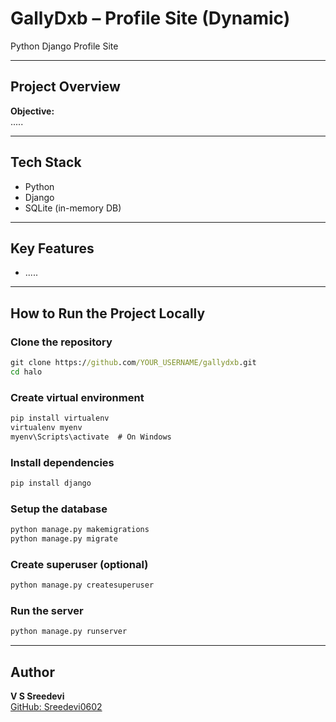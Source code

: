 # GallyDxb – Profile Site (Dynamic)

Python Django Profile Site


---

## Project Overview

**Objective:**  
.....


---

## Tech Stack

- Python  
- Django    
- SQLite (in-memory DB)  


---

## Key Features

-  .....


---

## How to Run the Project Locally

### Clone the repository

```cmd
git clone https://github.com/YOUR_USERNAME/gallydxb.git
cd halo
```

### Create virtual environment

```cmd
pip install virtualenv
virtualenv myenv
myenv\Scripts\activate  # On Windows
```

### Install dependencies

```cmd
pip install django
```

### Setup the database

```cmd
python manage.py makemigrations
python manage.py migrate
```

### Create superuser (optional)

```cmd
python manage.py createsuperuser
```

### Run the server

```cmd
python manage.py runserver
```


---

## Author

**V S Sreedevi**  
[GitHub: Sreedevi0602](https://github.com/Sreedevi0602)


